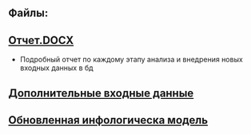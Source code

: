 ## Файлы:

## [Отчет.DOCX](./Step10.docx)
- Подробный отчет по каждому этапу анализа и внедрения новых входных данных в бд

## [Дополнительные входные данные](./Дополнительные_входные_данные.md)

## [Обновленная инфологическа модель](./Инфологическая_модель.drawio)
